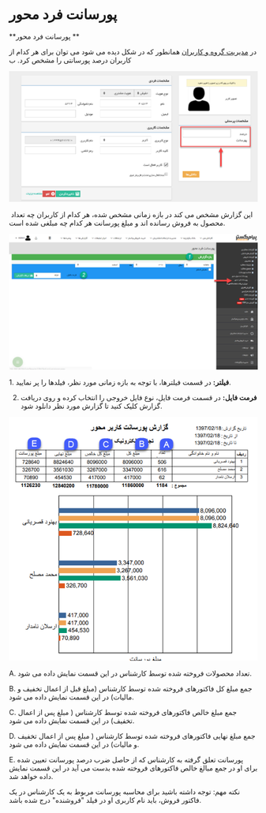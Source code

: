 # پورسانت فرد محور    

**پورسانت فرد محور **

در [مدیریت گروه و کاربران](../../Setting/GroupsManagementAndUsers.md) همانطور که در شکل دیده می شود می توان برای هر کدام از کاربران درصد پورسانتی را مشخص کرد. ب

![](Userbased/MohasebeyePorsant3.png)

 این گزارش مشخص می کند در بازه زمانی مشخص شده، هر کدام از کاربران چه تعداد محصول به فروش رسانده اند و مبلغ پورسانت هر کدام چه مبلغی شده است.

![](Userbased/MohasebeyePorsant4.png)

1\. **فیلتر:** در قسمت فیلترها، با توجه به بازه زمانی مورد نظر، فیلدها را پر نمایید.

2. **فرمت فایل:** در قسمت فرمت فایل، نوع فایل خروجی را انتخاب کرده و روی دریافت گزارش کلیک کنید تا گزارش مورد نظر دانلود شود.

![](Userbased/MohasebeyePorsant5.png)

A. تعداد محصولات فروخته شده توسط کارشناس در این قسمت نمایش داده می شود.

B. جمع مبلغ کل فاکتورهای فروخته شده توسط کارشناس (مبلغ قبل از اعمال تخفیف و مالیات) در این قسمت نمایش داده می شود.

C. جمع مبلغ خالص فاکتورهای فروخته شده توسط کارشناس ( مبلغ پس از اعمال تخفیف) در این قسمت نمایش داده می شود.

D. جمع مبلغ نهایی فاکتورهای فروخته شده توسط کارشناس ( مبلغ پس از اعمال تخفیف و مالیات) در این قسمت نمایش داده می شود.

E. پورسانت تعلق گرفته به کارشناس که از حاصل ضرب درصد پورسانت تعیین شده برای او در جمع مبالغ خالص فاکتورهای فروخته شده بدست می آید در این قسمت نمایش داده خواهد شد.

نکته مهم: توجه داشته باشید برای محاسبه پورسانت مربوط به یک کارشناس در یک فاکتور فروش، باید نام کاربری او در فیلد "فروشنده" درج شده باشد.